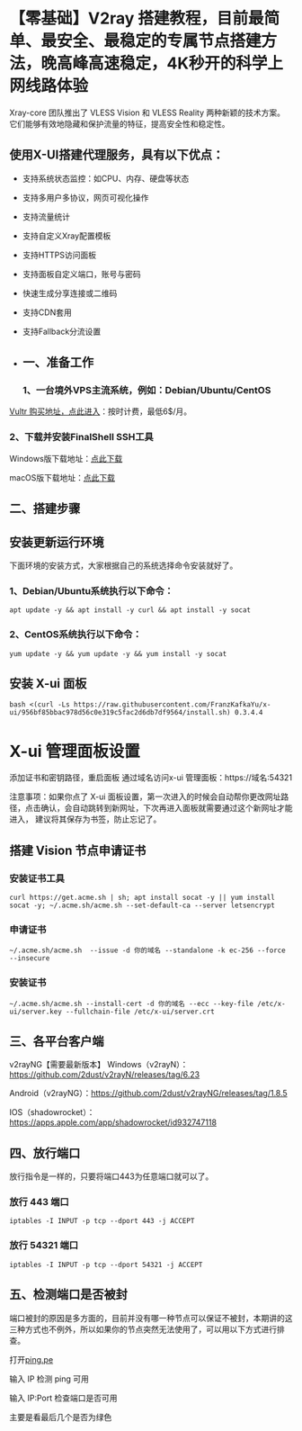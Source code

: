 # 【零基础】V2ray 搭建教程，目前最简单、最安全、最稳定的专属节点搭建方法，晚高峰高速稳定，4K秒开的科学上网线路体验


Xray-core 团队推出了 VLESS Vision 和 VLESS Reality 两种新颖的技术方案。它们能够有效地隐藏和保护流量的特征，提高安全性和稳定性。

## 使用X-UI搭建代理服务，具有以下优点：

- 支持系统状态监控：如CPU、内存、硬盘等状态
- 支持多用户多协议，网页可视化操作
- 支持流量统计
- 支持自定义Xray配置模板
- 支持HTTPS访问面板
- 支持面板自定义端口，账号与密码
- 快速生成分享连接或二维码
- 支持CDN套用
- 支持Fallback分流设置

- ## 一、准备工作

  ### 1、一台境外VPS主流系统，例如：Debian/Ubuntu/CentOS

[Vultr 购买地址，点此进入](https://www.vultr.com/?ref=8941832-8H)：按时计费，最低6$/月。

### 2、下载并安装FinalShell SSH工具

Windows版下载地址：[点此下载](http://www.hostbuf.com/downloads/finalshell_install.exe)

macOS版下载地址：[点此下载](http://www.hostbuf.com/downloads/finalshell_install.pkg)

## 二、搭建步骤

## 安装更新运行环境

下面环境的安装方式，大家根据自己的系统选择命令安装就好了。
### 1、Debian/Ubuntu系统执行以下命令：
     
    apt update -y && apt install -y curl && apt install -y socat
     
### 2、CentOS系统执行以下命令：

    yum update -y && yum update -y && yum install -y socat
    
## 安装 X-ui 面板

    bash <(curl -Ls https://raw.githubusercontent.com/FranzKafkaYu/x-ui/956bf85bbac978d56c0e319c5fac2d6db7df9564/install.sh) 0.3.4.4


# X-ui 管理面板设置
添加证书和密钥路径，重启面板
通过域名访问x-ui 管理面板：https://域名:54321

注意事项：如果你点了 X-ui 面板设置，第一次进入的时候会自动帮你更改网址路径，点击确认，会自动跳转到新网址，下次再进入面板就需要通过这个新网址才能进入，
建议将其保存为书签，防止忘记了。

## 搭建 Vision 节点申请证书

### 安装证书工具


    curl https://get.acme.sh | sh; apt install socat -y || yum install socat -y; ~/.acme.sh/acme.sh --set-default-ca --server letsencrypt


### 申请证书

    ~/.acme.sh/acme.sh  --issue -d 你的域名 --standalone -k ec-256 --force --insecure

### 安装证书

    ~/.acme.sh/acme.sh --install-cert -d 你的域名 --ecc --key-file /etc/x-ui/server.key --fullchain-file /etc/x-ui/server.crt
    

## 三、各平台客户端
v2rayNG【需要最新版本】
Windows（v2rayN）：https://github.com/2dust/v2rayN/releases/tag/6.23

Android（v2rayNG）：https://github.com/2dust/v2rayNG/releases/tag/1.8.5

IOS（shadowrocket）：https://apps.apple.com/app/shadowrocket/id932747118


## 四、放行端口
放行指令是一样的，只要将端口443为任意端口就可以了。

### 放行 443 端口

    iptables -I INPUT -p tcp --dport 443 -j ACCEPT

### 放行 54321 端口

    iptables -I INPUT -p tcp --dport 54321 -j ACCEPT


## 五、检测端口是否被封
端口被封的原因是多方面的，目前并没有哪一种节点可以保证不被封，本期讲的这三种方式也不例外，所以如果你的节点突然无法使用了，可以用以下方式进行排查。

打开[ping.pe](https://ping.pe/)

输入 IP 检测 ping 可用

输入 IP:Port 检查端口是否可用

主要是看最后几个是否为绿色

